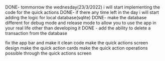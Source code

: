 DONE- tommorrow the wednesday(23/3/2022) i will start implementing the code for the quick actions
DONE- if there any time left in the day i will start adding the logic for local database(sqlite)
DONE- make the database different for debug mode and release mode to allow you to use the app in your real life other than developing it
DONE - add the ability to delete a transaction from the database

fix the app bar and make it clean code
make the quick actions screen design
make the quick action cards
make the quick action operations possible through the quick actions screen 